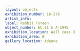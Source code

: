 ```yaml
---
layout: objects
exhibition_number: 16-278
artist_info: 
label: Rabbit Tureen
object_number: EC.11 & A-1945
exhibition_location: Wall case 3
exhibition_area: B
gallery_location: Adeane
---
```

